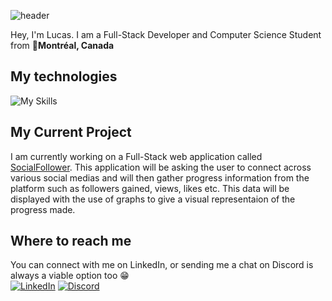 ![header](https://capsule-render.vercel.app/api?type=waving&height=300&color=gradient&customColorList=21&text=Lucas%20Chauveau&reversal=false&textBg=false&strokeWidth=0&stroke=00FF00&desc=Full-Stack%20Developer&descSize=30&descAlignY=56&fontAlignY=40)

Hey, I'm Lucas. I am a Full-Stack Developer and Computer Science Student from 📍**Montréal, Canada**

## My technologies
<!-- Will be adding tauri, vite etc -->
![My Skills](https://skillicons.dev/icons?i=ts,js,nodejs,react,html,css,tailwind,express,appwrite,firebase,git,figma,neovim)

## My Current Project
I am currently working on a Full-Stack web application called [SocialFollower](https://github.com/chauveaul/SocialFollower). This application will be asking the user to connect across various social medias and will then gather progress information from the platform such as followers gained, views, likes etc. This data will be displayed with the use of graphs to give a visual representaion of the progress made.

## Where to reach me
You can connect with me on LinkedIn, or sending me a chat on Discord is always a viable option too 😁\
[![LinkedIn](https://ziadoua.github.io/m3-Markdown-Badges/badges/LinkedIn/linkedin1.svg)](https://www.linkedin.com/in/lucas-chauveau-201aba308/) [![Discord](https://ziadoua.github.io/m3-Markdown-Badges/badges/Discord/discord1.svg)](https://discord.gg/GYVH5wnM)

<!--
**chauveaul/chauveaul** is a ✨ _special_ ✨ repository because its `README.md` (this file) appears on your GitHub profile.

Here are some ideas to get you started:

- 🔭 I’m currently working on ...
- 🌱 I’m currently learning ...
- 👯 I’m looking to collaborate on ...
- 🤔 I’m looking for help with ...
- 💬 Ask me about ...
- 📫 How to reach me: ...
- 😄 Pronouns: ...
- ⚡ Fun fact: ...
-->

